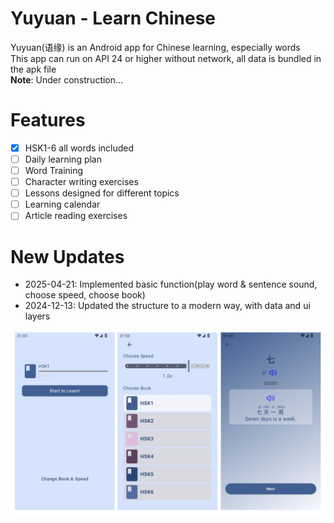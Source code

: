# Yuyuan - Learn Chinese 
Yuyuan(语缘) is an Android app for Chinese learning, especially words   
This app can run on API 24 or higher without network, all data is bundled in the apk file  
**Note**: Under construction...

# Features  
- [x] HSK1-6 all words included  
- [ ] Daily learning plan  
- [ ] Word Training   
- [ ] Character writing exercises  
- [ ] Lessons designed for different topics  
- [ ] Learning calendar  
- [ ] Article reading exercises  

# New Updates
- 2025-04-21: Implemented basic function(play word & sentence sound, choose speed, choose book)
- 2024-12-13: Updated the structure to a modern way, with data and ui layers 

![demo](./demo/demo.jpg)



